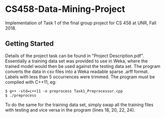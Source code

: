 # CS458-Data-Mining-Project

Implementation of Task 1 of the final group project for CS 458 at UNR, Fall 2018.

## Getting Started

Details of the project task can be found in "Project Description.pdf". Essentially a training data set was provided to use in Weka, where the trained model would then be used against the testing data set. The program converts the data in csv files into a Weka readable sparse .arff format. Labels with less than 5 occurrences were trimmed. The program must be compiled with C++11, eg:
```
$ g++ -std=c++11 -o preprocess Task1_Preprocessor.cpp
$ ./preprocess
```
To do the same for the training data set, simply swap all the training files with testing and vice versa in the program (lines 18, 20, 22, 24).

